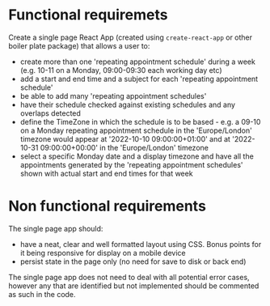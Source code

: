 # Functional requiremets

Create a single page React App (created using `create-react-app` or other boiler plate package) that allows a user to:

- create more than one 'repeating appointment schedule' during a week (e.g. 10-11 on a Monday, 09:00-09:30 each working day etc)
- add a start and end time and a subject for each 'repeating appointment schedule'
- be able to add many 'repeating appointment schedules'
- have their schedule checked against existing schedules and any overlaps detected
- define the TimeZone in which the schedule is to be based - e.g. a 09-10 on a Monday repeating appointment schedule in the 'Europe/London' timezone would appear at '2022-10-10 09:00:00+01:00' and at '2022-10-31 09:00:00+00:00' in the 'Europe/London' timezone
- select a specific Monday date and a display timezone and have all the appointments generated by the 'repeating appointment schedules' shown with actual start and end times for that week

# Non functional requirements

The single page app should:

- have a neat, clear and well formatted layout using CSS. Bonus points for it being responsive for display on a mobile device
- persist state in the page only (no need for save to disk or back end)

The single page app does not need to deal with all potential error cases, however any that are identified but not implemented should be commented as such in the code.
